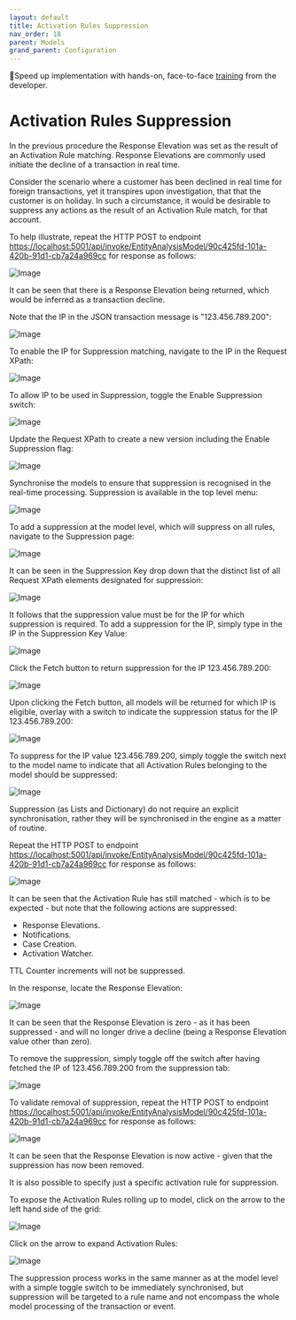 ```yaml
---
layout: default
title: Activation Rules Suppression
nav_order: 18
parent: Models
grand_parent: Configuration
---
```


🚀Speed up implementation with hands-on, face-to-face [training](https://www.jube.io/jube-training) from the developer.

# Activation Rules Suppression
In the previous procedure the Response Elevation was set as the result of an Activation Rule matching.  Response Elevations are commonly used initiate the decline of a transaction in real time.

Consider the scenario where a customer has been declined in real time for foreign transactions,  yet it transpires upon investigation,  that that the customer is on holiday.  In such a circumstance,  it would be desirable to suppress any actions as the result of an Activation Rule match,  for that account.

To help illustrate, repeat the HTTP POST to endpoint [https://localhost:5001/api/invoke/EntityAnalysisModel/90c425fd-101a-420b-91d1-cb7a24a969cc](https://localhost:5001/api/invoke/EntityAnalysisModel/90c425fd-101a-420b-91d1-cb7a24a969cc) for response as follows:

![Image](ResponseElevationDrivingDecline.png)

It can be seen that there is a Response Elevation being returned, which would be inferred as a transaction decline.

Note that the IP in the JSON transaction message is "123.456.789.200":

![Image](RequestJsonShowingIP.png)

To enable the IP for Suppression matching,  navigate to the IP in the Request XPath:

![Image](RequestXPathIP.png)

To allow IP to be used in Suppression, toggle the Enable Suppression switch:

![Image](ToggleEnableSuppressionIP.png)

Update the Request XPath to create a new version including the Enable Suppression flag:

![Image](UpdatedToEnableSuppression.png)

Synchronise the models to ensure that suppression is recognised in the real-time processing. Suppression is available in the top level menu:

![Image](SuppressionMenuItem.png)

To add a suppression at the model level,  which will suppress on all rules,  navigate to the Suppression page:

![Image](SuppressionPage.png)

It can be seen in the Suppression Key drop down that the distinct list of all Request XPath elements designated for suppression:

![Image](DropDownOfSuppressionKeys.png)

It follows that the suppression value must be for the IP for which suppression is required. To add a suppression for the IP,  simply type in the IP in the Suppression Key Value:

![Image](SearchForIPInSuppression.png)

Click the Fetch button to return suppression for the IP 123.456.789.200:

![Image](ShowSuppressButton.png)

Upon clicking the Fetch button,  all models will be returned for which IP is eligible, overlay with a switch to indicate the suppression status for the IP 123.456.789.200:

![Image](SuppressionReturnForIPModel.png)

To suppress for the IP value 123.456.789.200,  simply toggle the switch next to the model name to indicate that all Activation Rules belonging to the model should be suppressed:

![Image](IPNowSuppressedForIP.png)

Suppression (as Lists and Dictionary) do not require an explicit synchronisation,  rather they will be synchronised in the engine as a matter of routine.

Repeat the HTTP POST to endpoint [https://localhost:5001/api/invoke/EntityAnalysisModel/90c425fd-101a-420b-91d1-cb7a24a969cc](https://localhost:5001/api/invoke/EntityAnalysisModel/90c425fd-101a-420b-91d1-cb7a24a969cc) for response as follows:

![Image](ActivationsStillMatching.png)

It can be seen that the Activation Rule has still matched - which is to be expected - but note that the following actions are suppressed:

* Response Elevations.
* Notifications.
* Case Creation.
* Activation Watcher.

TTL Counter increments will not be suppressed.

In the response,  locate the Response Elevation:

![Image](ResponseElevationZero.png)

It can be seen that the Response Elevation is zero - as it has been suppressed - and will no longer drive a decline (being a Response Elevation value other than zero).

To remove the suppression,  simply toggle off the switch after having fetched the IP of 123.456.789.200 from the suppression tab:

![Image](ToggleOffSuppressionAtModelLevel.png)

To validate removal of suppression, repeat the HTTP POST to endpoint [https://localhost:5001/api/invoke/EntityAnalysisModel/90c425fd-101a-420b-91d1-cb7a24a969cc](https://localhost:5001/api/invoke/EntityAnalysisModel/90c425fd-101a-420b-91d1-cb7a24a969cc) for response as follows:

![Image](SuppressionRestored.png)

It can be seen that the Response Elevation is now active - given that the suppression has now been removed.

It is also possible to specify just a specific activation rule for suppression.

To expose the Activation Rules rolling up to model,  click on the arrow to the left hand side of the grid:

![Image](ExpandSuppressionForActivationRules.png)

Click on the arrow to expand Activation Rules:

![Image](ExpandSuppressionForActivationRules.png)

The suppression process works in the same manner as at the model level with a simple toggle switch to be immediately synchronised,  but suppression will be targeted to a rule name and not encompass the whole model processing of the transaction or event.